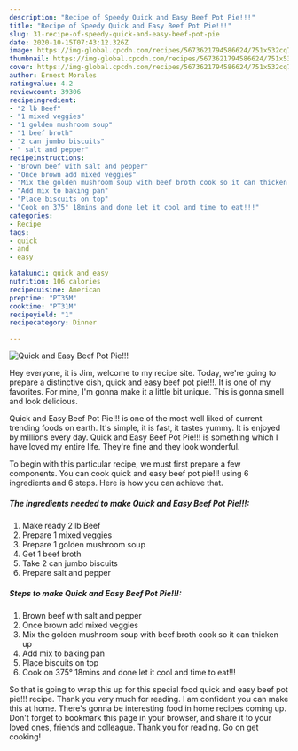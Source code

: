 ```yaml
---
description: "Recipe of Speedy Quick and Easy Beef Pot Pie!!!"
title: "Recipe of Speedy Quick and Easy Beef Pot Pie!!!"
slug: 31-recipe-of-speedy-quick-and-easy-beef-pot-pie
date: 2020-10-15T07:43:12.326Z
image: https://img-global.cpcdn.com/recipes/5673621794586624/751x532cq70/quick-and-easy-beef-pot-pie-recipe-main-photo.jpg
thumbnail: https://img-global.cpcdn.com/recipes/5673621794586624/751x532cq70/quick-and-easy-beef-pot-pie-recipe-main-photo.jpg
cover: https://img-global.cpcdn.com/recipes/5673621794586624/751x532cq70/quick-and-easy-beef-pot-pie-recipe-main-photo.jpg
author: Ernest Morales
ratingvalue: 4.2
reviewcount: 39306
recipeingredient:
- "2 lb Beef"
- "1 mixed veggies"
- "1 golden mushroom soup"
- "1 beef broth"
- "2 can jumbo biscuits"
- " salt and pepper"
recipeinstructions:
- "Brown beef with salt and pepper"
- "Once brown add mixed veggies"
- "Mix the golden mushroom soup with beef broth cook so it can thicken up"
- "Add mix to baking pan"
- "Place biscuits on top"
- "Cook on 375° 18mins and done let it cool and time to eat!!!"
categories:
- Recipe
tags:
- quick
- and
- easy

katakunci: quick and easy 
nutrition: 106 calories
recipecuisine: American
preptime: "PT35M"
cooktime: "PT31M"
recipeyield: "1"
recipecategory: Dinner

---
```



![Quick and Easy Beef Pot Pie!!!](https://img-global.cpcdn.com/recipes/5673621794586624/751x532cq70/quick-and-easy-beef-pot-pie-recipe-main-photo.jpg)

Hey everyone, it is Jim, welcome to my recipe site. Today, we're going to prepare a distinctive dish, quick and easy beef pot pie!!!. It is one of my favorites. For mine, I'm gonna make it a little bit unique. This is gonna smell and look delicious.

Quick and Easy Beef Pot Pie!!! is one of the most well liked of current trending foods on earth. It's simple, it is fast, it tastes yummy. It is enjoyed by millions every day. Quick and Easy Beef Pot Pie!!! is something which I have loved my entire life. They're fine and they look wonderful.




To begin with this particular recipe, we must first prepare a few components. You can cook quick and easy beef pot pie!!! using 6 ingredients and 6 steps. Here is how you can achieve that.

<!--inarticleads1-->

##### The ingredients needed to make Quick and Easy Beef Pot Pie!!!:

1. Make ready 2 lb Beef
1. Prepare 1 mixed veggies
1. Prepare 1 golden mushroom soup
1. Get 1 beef broth
1. Take 2 can jumbo biscuits
1. Prepare  salt and pepper




<!--inarticleads2-->

##### Steps to make Quick and Easy Beef Pot Pie!!!:

1. Brown beef with salt and pepper
1. Once brown add mixed veggies
1. Mix the golden mushroom soup with beef broth cook so it can thicken up
1. Add mix to baking pan
1. Place biscuits on top
1. Cook on 375° 18mins and done let it cool and time to eat!!!




So that is going to wrap this up for this special food quick and easy beef pot pie!!! recipe. Thank you very much for reading. I am confident you can make this at home. There's gonna be interesting food in home recipes coming up. Don't forget to bookmark this page in your browser, and share it to your loved ones, friends and colleague. Thank you for reading. Go on get cooking!
